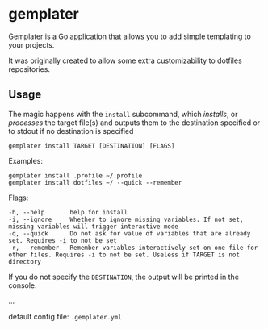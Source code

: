 # gemplater

Gemplater is a Go application that allows you to add simple templating to your projects.

It was originally created to allow some extra customizability to dotfiles repositories.


## Usage

The magic happens with the `install` subcommand, which _installs_, or _processes_ 
the target file(s) and outputs them to the destination specified or to stdout
if no destination is specified

```
gemplater install TARGET [DESTINATION] [FLAGS]
```

Examples:

```
gemplater install .profile ~/.profile
gemplater install dotfiles ~/ --quick --remember
```

Flags:

```
-h, --help       help for install
-i, --ignore     Whether to ignore missing variables. If not set, missing variables will trigger interactive mode
-q, --quick      Do not ask for value of variables that are already set. Requires -i to not be set
-r, --remember   Remember variables interactively set on one file for other files. Requires -i to not be set. Useless if TARGET is not directory
```

If you do not specify the `DESTINATION`, the output will be printed in the console.

...

default config file: `.gemplater.yml`
